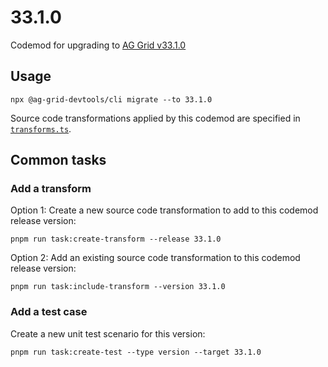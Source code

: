 # 33.1.0

Codemod for upgrading to [AG Grid v33.1.0](https://github.com/ag-grid/ag-grid/releases/tag/v33.1.0)

## Usage

```
npx @ag-grid-devtools/cli migrate --to 33.1.0
```

Source code transformations applied by this codemod are specified in [`transforms.ts`](./transforms.ts).

## Common tasks

### Add a transform

Option 1: Create a new source code transformation to add to this codemod release version:

```
pnpm run task:create-transform --release 33.1.0
```

Option 2: Add an existing source code transformation to this codemod release version:

```
pnpm run task:include-transform --version 33.1.0
```

### Add a test case

Create a new unit test scenario for this version:

```
pnpm run task:create-test --type version --target 33.1.0
```
